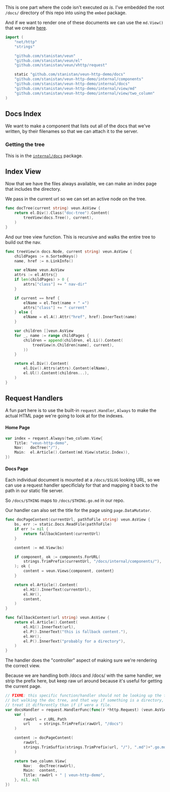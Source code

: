This is one part where the code isn't executed _as is_.
I've embedded the root `/docs/` directory of this repo into
using the `embed` package.

And if we want to render one of these documents we can use
the `md.View()` that we create [here][md-view].

```go
import (
	"net/http"
	"strings"

	"github.com/stanistan/veun"
	"github.com/stanistan/veun/el"
	"github.com/stanistan/veun/vhttp/request"

	static "github.com/stanistan/veun-http-demo/docs"
	"github.com/stanistan/veun-http-demo/internal/components"
	"github.com/stanistan/veun-http-demo/internal/docs"
	"github.com/stanistan/veun-http-demo/internal/view/md"
	"github.com/stanistan/veun-http-demo/internal/view/two_column"
)
```

## Docs Index

We want to make a component that lists out all of the docs
that we've written, by their filenames so that we can attach
it to the server.

### Getting the tree

This is in the [`internal/docs`](/docs/internal/docs/tree.md) package.

## Index View

Now that we have the files always available, we can make an index page that includes
the directory.

We pass in the current url so we can set an active node on the tree.

```go
func docTree(current string) veun.AsView {
	return el.Div().Class("doc-tree").Content(
		treeView(docs.Tree(), current),
	)
}
```

And our tree view function. This is recursive and walks the
entire tree to build out the nav.

```go
func treeView(n docs.Node, current string) veun.AsView {
	childPages := n.SortedKeys()
	name, href := n.LinkInfo()

	var elName veun.AsView
	attrs := el.Attrs{}
	if len(childPages) > 0 {
		attrs["class"] += " nav-dir"
	}

	if current == href {
		elName = el.Text(name + " ↞")
		attrs["class"] += " current"
	} else {
		elName = el.A().Attr("href", href).InnerText(name)
	}

	var children []veun.AsView
	for _, name := range childPages {
		children = append(children, el.Li().Content(
			treeView(n.Children[name], current),
		))
	}

	return el.Div().Content(
		el.Div().Attrs(attrs).Content(elName),
		el.Ul().Content(children...),
	)
}
```

## Request Handlers

A fun part here is to use the built-in `request.Handler`, `Always` to make
the actual HTML page we're going to look at for the indexes.

#### Home Page

```go
var index = request.Always(two_column.View{
	Title: "veun-http-demo",
	Nav:   docTree("/"),
	Main:  el.Article().Content(md.View(static.Index)),
})
```

#### Docs Page

Each individual document is mounted at a `/docs/$SLUG` looking
URL, so we can use a request handler specificlaly for that and
mapping it back to the path in our static file server.

So `/docs/$THING` maps to `/docs/$THING.go.md` in our repo.

Our handler can also set the title for the page using `page.DataMutator`.

```go
func docPageContent(currentUrl, pathToFile string) veun.AsView {
	bs, err := static.Docs.ReadFile(pathToFile)
	if err != nil {
        return fallbackContent(currentUrl)
	}

    content := md.View(bs)

    if component, ok := components.ForURL(
        strings.TrimPrefix(currentUrl, "/docs/internal/components/"),
    ); ok {
        content = veun.Views{component, content}
    }

    return el.Article().Content(
        el.H1().InnerText(currentUrl),
        el.Hr(),
        content,
    )
}

func fallbackContent(url string) veun.AsView {
	return el.Article().Content(
		el.H1().InnerText(url),
		el.P().InnerText("this is fallback content."),
		el.Hr(),
		el.P().InnerText("probably for a directory"),
	)
}
```

The handler does the "controller" aspect of making
sure we're rendering the correct view.

Because we are handling both /docs and /docs/ with the same handler,
we strip the prefix here, but keep raw url around because it's useful
for getting the current page.

```go
// FIXME: this specific function/handler should not be looking up the file by path
// but walking the doc tree, and that way if something is a directory, we can
// treat it differently than if if were a file.
var docsHandler = request.HandlerFunc(func(r *http.Request) (veun.AsView, http.Handler, error) {
	var (
		rawUrl = r.URL.Path
		url    = strings.TrimPrefix(rawUrl, "/docs")
	)

    content := docPageContent(
        rawUrl,
        strings.TrimSuffix(strings.TrimPrefix(url, "/"), ".md")+".go.md",
    )

	return two_column.View{
		Nav:   docTree(rawUrl),
		Main:  content,
		Title: rawUrl + " | veun-http-demo",
	}, nil, nil
})
```

[md-view]: /docs/internal/view/md/view.md
